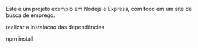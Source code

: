 Este é um projeto exemplo em Nodejs e Express, com foco em um site de busca de emprego.

realizar a instalacao das dependências

npm install
